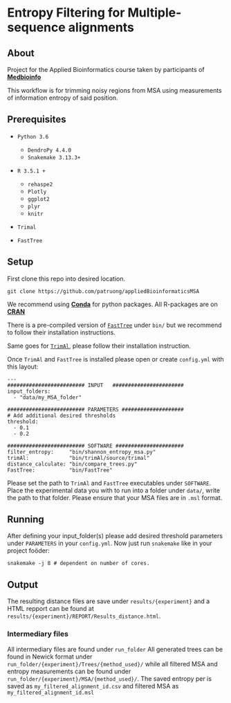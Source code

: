 # Entropy Filtering for Multiple-sequence alignments
## About
Project for the Applied Bioinformatics course taken by participants of [**Medbioinfo**](http://www.medbioinfo.se/)

This workflow is for trimming noisy regions from MSA using measurements of information entropy of said position. 

## Prerequisites
+ `Python 3.6`
  + `DendroPy 4.4.0`
  + `Snakemake 3.13.3+`

+ `R 3.5.1 +`
  + `rehaspe2`
  + `Plotly`
  + `ggplot2`
  + `plyr`
  + `knitr`

+ `Trimal`
+ `FastTree`

## Setup
First clone this repo into desired location.
```
git clone https://github.com/patruong/appliedBioinformaticsMSA                   
```

We recommend using [**Conda**](https://conda.io/en/latest/) for python packages.
All R-packages are on [**CRAN**](https://cran.r-project.org/)

There is a pre-compiled version of [`FastTree`](http://www.microbesonline.org/fasttree/) under `bin/` but we recommend to follow their installation instructions.

Same goes for [`TrimAl`](http://trimal.cgenomics.org/downloads), please follow their installation instruction.  

Once `TrimAl` and `FastTree` is installed please open or create `config.yml` with this layout:

```
---
######################### INPUT   #######################
input_folders:
  - "data/my_MSA_folder"

######################### PARAMETERS ####################
# Add additional desired thresholds
threshold:
  - 0.1
  - 0.2

######################### SOFTWARE ######################
filter_entropy:     "bin/shannon_entropy_msa.py"
trimAl:             "bin/trimAl/source/trimal"
distance_calculate: "bin/compare_trees.py"
FastTree:           "bin/FastTree"
```

Please set the path to `TrimAl` and `FastTree` executables under `SOFTWARE`.
Place the experimental data you with to run into a folder under `data/`, write the path to that folder. Please ensure that your MSA files are in `.msl` format.

## Running
After defining your input_folder(s) please add desired threshold parameters under `PARAMETERS` in your `config.yml`.
Now just run `snakemake` like in your project foöder:

```
snakemake -j 8 # dependent on number of cores.
```

## Output
The resulting distance files are save under `results/{experiment}` and a HTML repport can be found at `results/{experiment}/REPORT/Results_distance.html`.

### Intermediary files
All intermediary files are found under `run_folder`
All generated trees can be found in Newick format under `run_folder/{experiment}/Trees/{method_used}/` while all filtered MSA and entropy measurements can be found under `run_folder/{experiment}/MSA/{method_used}/`. The saved entropy per is saved as `my_filtered_alignment_id.csv` and filtered MSA as `my_filtered_alignment_id.msl`
